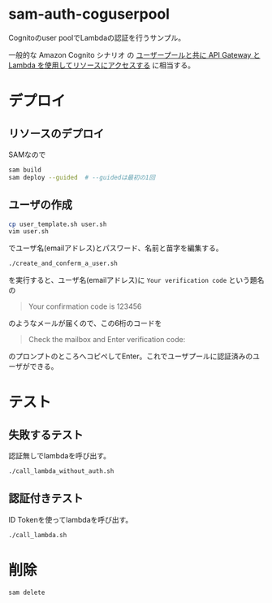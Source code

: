 # sam-auth-coguserpool

Cognitoのuser poolでLambdaの認証を行うサンプル。

一般的な Amazon Cognito シナリオ
の
[ユーザープールと共に API Gateway と Lambda を使用してリソースにアクセスする](https://docs.aws.amazon.com/ja_jp/cognito/latest/developerguide/cognito-scenarios.html#scenario-api-gateway)
に相当する。


# デプロイ

## リソースのデプロイ

SAMなので
```sh
sam build
sam deploy --guided  # --guidedは最初の1回
```

## ユーザの作成

```sh
cp user_template.sh user.sh
vim user.sh
```
でユーザ名(emailアドレス)とパスワード、名前と苗字を編集する。


```sh
./create_and_conferm_a_user.sh
```
を実行すると、ユーザ名(emailアドレス)に
`Your verification code` という題名の

> Your confirmation code is 123456

のようなメールが届くので、この6桁のコードを

> Check the mailbox and Enter verification code:

のプロンプトのところへコピペしてEnter。これでユーザプールに認証済みのユーザができる。


# テスト

## 失敗するテスト

認証無しでlambdaを呼び出す。

```sh
./call_lambda_without_auth.sh
```


## 認証付きテスト

ID Tokenを使ってlambdaを呼び出す。

```sh
./call_lambda.sh
```


# 削除

```sh
sam delete
```
